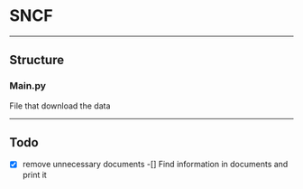 # SNCF

- - - -

## Structure ##

### Main.py ### 

File that download the data

 - - - -

## Todo ##

-[x] remove unnecessary documents
-[] Find information in documents and print it

